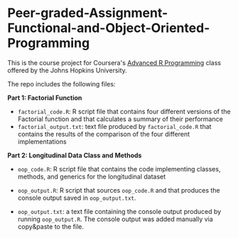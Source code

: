 # Peer-graded-Assignment-Functional-and-Object-Oriented-Programming
This is the course project for Coursera's [Advanced R Programming](https://www.coursera.org/learn/advanced-r) class offered by the Johns Hopkins University.

The repo includes the following files:

**Part 1: Factorial Function**

* `factorial_code.R`: R script file that contains  four different versions of the Factorial function and that calculates a summary of their performance
* `factorial_output.txt`: text file produced by `factorial_code.R` that contains the results of the comparison of the four different implementations

**Part 2: Longitudinal Data Class and Methods**

* `oop_code.R`: R script file that contains the code implementing classes, methods, and generics for the longitudinal dataset

* `oop_output.R`: R script that sources `oop_code.R` and that produces the console output saved in `oop_output.txt`. 
* `oop_output.txt`: a text file containing the console output produced by running `oop_output.R`. The console output was added manually via copy&paste to the file.
